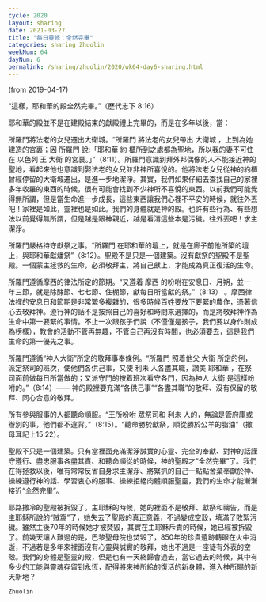 ```yaml
---
cycle: 2020
layout: sharing
date: 2021-03-27
title: "每日靈修：全然完畢"
categories: sharing Zhuolin
weekNum: 64
dayNum: 6
permalink: /sharing/zhuolin/2020/wk64-day6-sharing.html
--- 
```

(from 2019-04-17)

“這樣，耶和華的殿全然完畢。”（歷代志下 8:16）

耶和華的殿並不是在建殿結束的獻殿禮上完畢的，而是在多年以後，當：

所羅門將法老的女兒遷出大衛城。“所羅門 將法老的女兒帶出 大衛城 ，上到為她建造的宮裏；因 所羅門 說:「耶和華 約 櫃所到之處都為聖地，所以我的妻不可住在 以色列 王 大衛 的宮裏。」”（8:11）。所羅門意識到拜外邦偶像的人不能接近神的聖地，看起來他也意識到娶法老的女兒並非神所喜悅的。他將法老女兒從神的約櫃曾經停留的大衛城遷出，是進一步地潔淨。其實，我們如果仔細去查找自己的家裡多年收羅的東西的時候，很有可能會找到不少神所不喜悅的東西。以前我們可能覺得無所謂，但是當生命進一步成長，這些東西讓我們心裡不平安的時候，就往外丟吧！家裡是如此，靈裡也是如此。我們的身體就是神的殿。也許有些行為、有些想法以前覺得無所謂，但是越是跟神親近，越是看清這些本是污穢。往外丟吧！求主潔淨。

所羅門嚴格持守獻祭之事。“所羅門 在耶和華的壇上，就是在廊子前他所築的壇上，與耶和華獻燔祭”（8:12）。聖殿不是只是一個建築。沒有獻祭的聖殿不是聖殿。一個蒙主拯救的生命，必須敬拜主，將自己獻上，才能成為真正復活的生命。 

所羅門遵循摩西的律法所定的節期。“又遵着 摩西 的吩咐在安息日、月朔，並一年三節，就是除酵節、七七節、住棚節，獻每日所當獻的祭。”（8:13） 。摩西律法裡的安息日和節期是非常繁多複雜的，很多時候百姓要放下要緊的農作，憑著信心去敬拜神。遵行神的話不是按照自己的喜好和時間來選擇的，而是將敬拜神作為生命中第一要緊的事情。不止一次跟孩子們說（不僅僅是孩子，我們要以身作則成為榜樣），教會的活動不管再無趣，不管自己再沒有時間，也必須要去，這是我們生命的第一優先之事。

所羅門遵循“神人大衛”所定的敬拜事奉條例。“所羅門 照着他父 大衛 所定的例，派定祭司的班次，使他們各供己事，又使 利未 人各盡其職，讚美 耶和華 ，在祭司面前做每日所當做的；又派守門的按着班次看守各門，因為神人 大衛 是這樣吩咐的。”（8:14）—— 神的殿裡要充滿“各供己事”“各盡其職”的敬拜、沒有保留的敬拜、同心合意的敬拜。

所有參與服事的人都聽命順服。“王所吩咐 眾祭司和 利未 人的，無論是管府庫或辦別的事，他們都不違背。”（8:15）。“聽命勝於獻祭，順從勝於公羊的脂油”（撒母耳記上15:22）。

聖殿不只是一個建築。只有當裡面充滿潔淨誠實的心靈、完全的奉獻、對神的話謹守遵行、盡忠服事各盡其責、和聽命順從的時候，神的聖殿才“全然完畢”了。我們在得拯救以後，唯有常常反省自身求主潔淨、將緊抓的自己一點點舍棄奉獻於神、操練遵行神的話、學習衷心的服事、操練拒絕肉體順服聖靈，我們的生命才能漸漸接近“全然完畢”。

耶路撒冷的聖殿被拆毀了。主耶穌的時候，她的裡面不是敬拜、獻祭和禱告，而是主耶穌所說的“賊窩”了，她失去了聖殿的真正意義，不過變成空殼，填滿了敗絮污穢。雖然主後70年的時候她才被焚毀，其實在主耶穌斥責的時候，她已經被拆毀了。前幾天讓人難過的是，巴黎聖母院也焚毀了，850年的珍貴遺跡轉眼在火中消逝，不過若是多年來裡面沒有心靈與誠實的敬拜，她也不過是一座徒有外表的空殼。我們的身體是聖靈的殿，但是也有一天終歸會過去，當它過去的時候，其中有多少的工能與靈魂存留到永恆，配得將來神所給的復活的新身體，進入神所賜的新天新地？

`Zhuolin`
